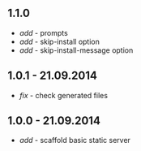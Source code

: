 ## 1.1.0

* _add_ - prompts
* _add_ - skip-install option
* _add_ - skip-install-message option

## 1.0.1 - 21.09.2014

* _fix_ - check generated files

## 1.0.0 - 21.09.2014

* _add_ - scaffold basic static server
